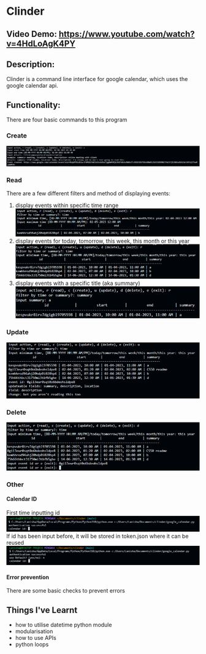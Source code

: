 # Clinder
## Video Demo: https://www.youtube.com/watch?v=4HdLoAgK4PY
## Description:
Clinder is a command line interface for google calendar, which uses the google calendar api.
## Functionality:
There are four basic commands to this program
### Create
![create](images/create.png)
### Read
There are a few different filters and method of displaying events:
1. display events within specific time range
![read_time](images/read_time.png)
2. display events for today, tomorrow, this week, this month or this year
![read_word](images/read_word.png)
3. display events with a specific title (aka summary)
![read_summary](images/read_summary.png)
### Update
![update](images/update.png)
### Delete
![delete](images/delete.png)
### Other
#### Calendar ID
First time inputting id
![id_1](images/id_1.png)
If id has been input before, it will be stored in token.json where it can be reused
![id_2](images/id_2.png)
#### Error prevention
There are some basic checks to prevent errors

## Things I've Learnt
- how to utilise datetime python module
- modularisation
- how to use APIs
- python loops